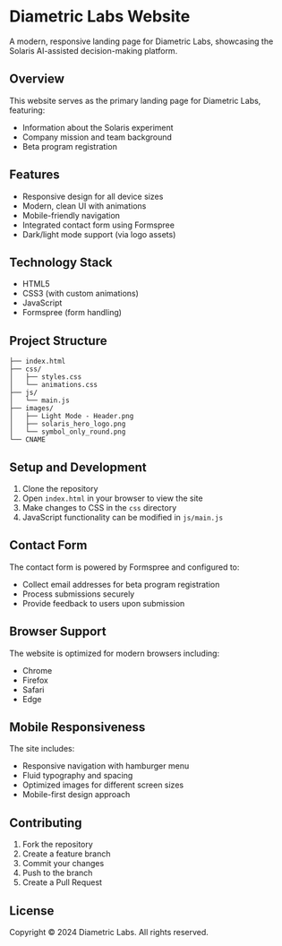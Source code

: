 # Diametric Labs Website

A modern, responsive landing page for Diametric Labs, showcasing the Solaris AI-assisted decision-making platform.

## Overview

This website serves as the primary landing page for Diametric Labs, featuring:

- Information about the Solaris experiment
- Company mission and team background
- Beta program registration

## Features

- Responsive design for all device sizes
- Modern, clean UI with animations
- Mobile-friendly navigation
- Integrated contact form using Formspree
- Dark/light mode support (via logo assets)

## Technology Stack

- HTML5
- CSS3 (with custom animations)
- JavaScript
- Formspree (form handling)

## Project Structure

```
├── index.html
├── css/
│   ├── styles.css
│   └── animations.css
├── js/
│   └── main.js
├── images/
│   ├── Light Mode - Header.png
│   ├── solaris_hero_logo.png
│   └── symbol_only_round.png
└── CNAME
```

## Setup and Development

1. Clone the repository
2. Open `index.html` in your browser to view the site
3. Make changes to CSS in the `css` directory
4. JavaScript functionality can be modified in `js/main.js`

## Contact Form

The contact form is powered by Formspree and configured to:

- Collect email addresses for beta program registration
- Process submissions securely
- Provide feedback to users upon submission

## Browser Support

The website is optimized for modern browsers including:

- Chrome
- Firefox
- Safari
- Edge

## Mobile Responsiveness

The site includes:

- Responsive navigation with hamburger menu
- Fluid typography and spacing
- Optimized images for different screen sizes
- Mobile-first design approach

## Contributing

1. Fork the repository
2. Create a feature branch
3. Commit your changes
4. Push to the branch
5. Create a Pull Request

## License

Copyright © 2024 Diametric Labs. All rights reserved.
